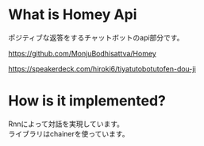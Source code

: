 # What is Homey Api
ポジティブな返答をするチャットボットのapi部分です。

https://github.com/MonjuBodhisattva/Homey

https://speakerdeck.com/hiroki6/tiyatutobotutofen-dou-ji

# How is it implemented?
Rnnによって対話を実現しています。  
ライブラリはchainerを使っています。
